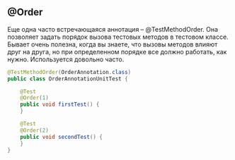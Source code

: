 ## @Order

Еще одна часто встречающаяся аннотация – @TestMethodOrder. Она позволяет задать порядок вызова тестовых методов в тестовом классе. Бывает очень полезна, когда вы знаете, что вызовы методов влияют друг на друга, но при определенном порядке все должно работать, как нужно. Используется довольно часто.

```java
@TestMethodOrder(OrderAnnotation.class)
public class OrderAnnotationUnitTest {

    @Test
    @Order(1)
    public void firstTest() {
    }

    @Test
    @Order(2)
    public void secondTest() {
    }
}
````
